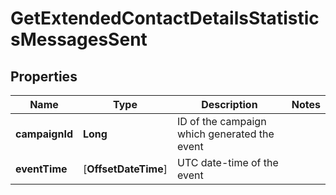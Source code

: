 
# GetExtendedContactDetailsStatisticsMessagesSent

## Properties
Name | Type | Description | Notes
------------ | ------------- | ------------- | -------------
**campaignId** | **Long** | ID of the campaign which generated the event | 
**eventTime** | [**OffsetDateTime**] | UTC date-time of the event | 




